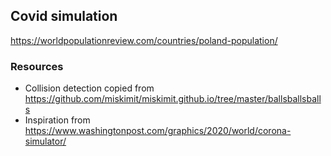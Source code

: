 ## Covid simulation 

https://worldpopulationreview.com/countries/poland-population/

### Resources 

* Collision detection copied from https://github.com/miskimit/miskimit.github.io/tree/master/ballsballsballs 
* Inspiration from https://www.washingtonpost.com/graphics/2020/world/corona-simulator/

